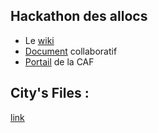 ## Hackathon des allocs

- Le [wiki](https://wiki-agd.data.gouv.fr/index.php/L%27Hackathon_des_allocs)
- [Document](https://bimestriel.framapad.org/p/Hackathon_Allocs) collaboratif
- [Portail](http://data.caf.fr/site/) de la CAF

## City's Files :

[link](https://gist.github.com/armgilles/e1205984462fc6120ce3)
